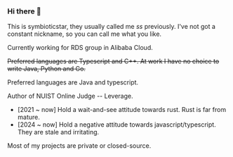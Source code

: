 ### Hi there 👋

This is symbioticstar, they usually called me *ss* previously. I've not got a constant nickname, so you can call me what you like.

Currently working for RDS group in Alibaba Cloud.

~~Preferred languages are Typescript and C++. At work I have no choice to write Java, Python and Go.~~ 

Preferred languages are Java and typescript.

Author of NUIST Online Judge -- Leverage.

* [2021 ~ now] Hold a wait-and-see attitude towards rust. Rust is far from mature.
* [2024 ~ now] Hold a negative attitude towards javascript/typescript. They are stale and irritating.

Most of my projects are private or closed-source.
